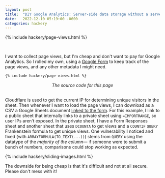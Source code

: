 ```yaml
---
layout: post
title:  "DIY Google Analytics: Server-side data storage without a server"
date:   2022-12-10 05:19:00 -0600
categories: hackery
---
```

{% include hackery/page-views.html %}

<br>

I want to collect page views, but I'm cheap and don't want to pay for Google Analytics. So I rolled my own, using a [Google Form](https://forms.gle/T8Bq1EJabt3CJfYw7) to keep track of the page views, and any other metadata I might need.

```html
{% include hackery/page-views.html %}
```
<center><i>The source code for this page</i></center>

<br>

Cloudflare is used to get the current IP for determining unique visitors in the sheet. Then whenever I want to load the page views, I can download as a CSV a Google Sheets document [linked to the form](https://docs.google.com/spreadsheets/d/1xyH9pDgp9zkE0nVnggKAIhFUnvDhrg8l1XFMqd5MQF4/edit#gid=1433924867). For this example, I link to a public sheet that internally links to a private sheet using `=IMPORTRANGE`, so user IPs aren't exposed. In the private sheet, I have a Form Responses sheet and another sheet that uses `DCOUNTA` to get views and a `COUNTIF` `QUERY` Frankenstein formula to get unique views. One vulnerability I noticed and fixed (with `ARRAYFORMULA(TO_TEXT(...))`) stems from `QUERY` using the datatype of the *majority of the column*— if someone were to submit a bunch of numbers, comparisons could stop working as expected. 

{% include hackery/sliding-images.html %}
<br>

The downside for being cheap is that it's difficult and not at all secure. Please don't mess with it!

